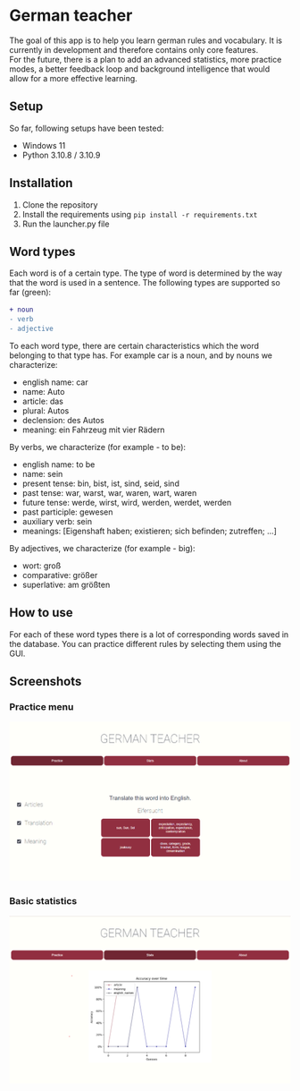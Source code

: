 # German teacher

The goal of this app is to help you learn german rules and vocabulary. It is currently in development and therefore contains only core features.  
For the future, there is a plan to add an advanced statistics, more practice modes, a better feedback loop and background intelligence
that would allow for a more effective learning.

## Setup ##
So far, following setups have been tested:
- Windows 11
- Python 3.10.8 / 3.10.9

## Installation ##
1. Clone the repository
2. Install the requirements using `pip install -r requirements.txt`
3. Run the launcher.py file

## Word types ##
Each word is of a certain type.
The type of word is determined by the way
that the word is used in a sentence. 
The following types are supported so far (green): 
```diff
+ noun
- verb
- adjective
```
To each word type, there are certain characteristics which the word belonging to that type has.
For example car is a noun, and by nouns we characterize:
- english name: car
- name: Auto 
- article: das
- plural: Autos
- declension: des Autos
- meaning: ein Fahrzeug mit vier Rädern

By verbs, we characterize (for example - to be):
- english name: to be
- name: sein
- present tense: bin, bist, ist, sind, seid, sind
- past tense: war, warst, war, waren, wart, waren
- future tense: werde, wirst, wird, werden, werdet, werden
- past participle: gewesen
- auxiliary verb: sein
- meanings: [Eigenshaft haben; existieren; sich befinden; zutreffen; ...]

By adjectives, we characterize (for example - big):
- wort: groß
- comparative: größer
- superlative: am größten

## How to use ##
For each of these word types there is a lot of corresponding words saved in the database.
You can practice different rules by selecting them using the GUI.

## Screenshots ##
### Practice menu ###
![Screenshot](Documentation/Screenshots/practice_menu.png)
### Basic statistics ###
![Screenshot](Documentation/Screenshots/stats_menu.png)


